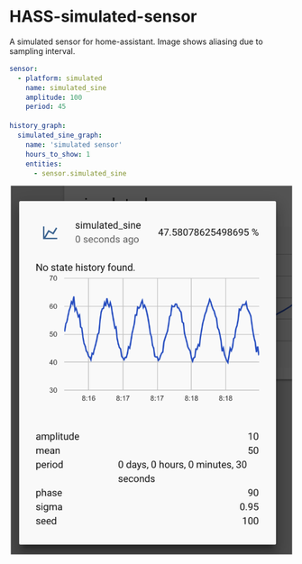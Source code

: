 # HASS-simulated-sensor
A simulated sensor for home-assistant. Image shows aliasing due to sampling interval.

```yaml
sensor:
  - platform: simulated
    name: simulated_sine
    amplitude: 100
    period: 45

history_graph:
  simulated_sine_graph:
    name: 'simulated sensor'
    hours_to_show: 1
    entities:
      - sensor.simulated_sine
```

<p align="center">
<img src="https://github.com/robmarkcole/HASS-simulated-sensor/blob/master/images/HA_view.png" width="500">
</p>
